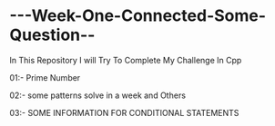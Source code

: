 # ---Week-One-Connected-Some-Question--

In This Repository I will Try To Complete My Challenge In Cpp 

01:- Prime Number 

02:- some patterns solve in a week and Others 

03:- SOME INFORMATION FOR CONDITIONAL STATEMENTS 
